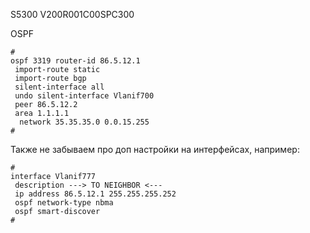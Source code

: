 S5300 V200R001C00SPC300


OSPF

```
#
ospf 3319 router-id 86.5.12.1
 import-route static
 import-route bgp
 silent-interface all
 undo silent-interface Vlanif700
 peer 86.5.12.2
 area 1.1.1.1
  network 35.35.35.0 0.0.15.255
#
```

Также не забываем про доп настройки на интерфейсах, например:
```
#
interface Vlanif777
 description ---> TO NEIGHBOR <---
 ip address 86.5.12.1 255.255.255.252
 ospf network-type nbma
 ospf smart-discover
#
```
